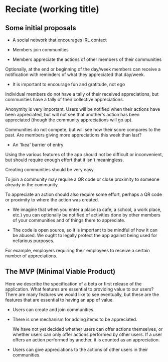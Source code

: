 # Reciate (working title)

## Some initial proposals

  - A social network that encourages IRL contact

  - Members join communities

  - Members appreciate the actions of other members of their communities

  Optionally, at the end or beginning of the day/week members can receive a notification with reminders of what they appreciated that day/week.

  - It is important to encourage fun and gratitude, not ego

  Individual members do not have a tally of their received appreciations, but communities have a tally of their collective appreciations.

  Anonymity is very important. Users will be notified when their actions have been appreciated, but will not see that another's action has been appreciated (though the community appreciations will go up).

  Communities do not compete, but will see how their score compares to the past. Are members giving more appreciations this week than last?

  - An 'Ikea' barrier of entry

  Using the various features of the app should not be difficult or inconvenient, but should require enough effort that it isn't meaningless.

  Creating communities should be very easy.

  To join a community may require a QR code or close proximity to someone already in the community.

  To appreciate an action should also require some effort, perhaps a QR code or proximity to where the action was created.

  - We imagine that when you enter a place (a cafe, a school, a work place, etc.) you can optionally be notified of activities done by other members of your communities and of things there to appreciate.

  - The code is open source, so it is important to be mindful of how it can be abused. We ought to legally protect the app against being used for nefarious purposes.

  For example, employers requiring their employees to receive a certain number of appreciations.

## The MVP (Minimal Viable Product)

Here we describe the specification of a beta or first release of the application. What features are essential to providing value to our users? There are many features we would like to see eventually, but these are the features that are essential to having an app of value.

  - Users can create and join communities.

  - There is one mechanism for adding items to be appreciated.

    We have not yet decided whether users can offer actions themselves, or whether users can only offer actions performed by other users. If a user offers an action performed by another, it is counted as an appreciation.

  - Users can give appreciations to the actions of other users in their communities.
